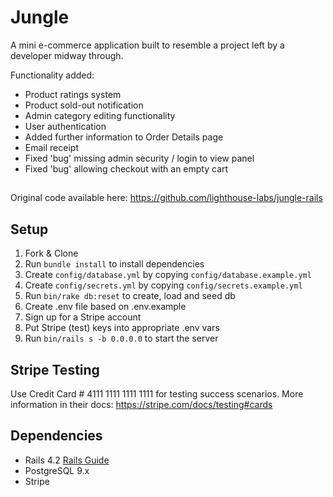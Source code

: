 # Jungle

A mini e-commerce application built to resemble a project left by a developer midway through.

Functionality added:
- Product ratings system
- Product sold-out notification
- Admin category editing functionality
- User authentication
- Added further information to Order Details page
- Email receipt
- Fixed 'bug' missing admin security / login to view panel
- Fixed 'bug' allowing checkout with an empty cart

##

Original code available here: https://github.com/lighthouse-labs/jungle-rails

## Setup

1. Fork & Clone
2. Run `bundle install` to install dependencies
3. Create `config/database.yml` by copying `config/database.example.yml`
4. Create `config/secrets.yml` by copying `config/secrets.example.yml`
5. Run `bin/rake db:reset` to create, load and seed db
6. Create .env file based on .env.example
7. Sign up for a Stripe account
8. Put Stripe (test) keys into appropriate .env vars
9. Run `bin/rails s -b 0.0.0.0` to start the server

## Stripe Testing

Use Credit Card # 4111 1111 1111 1111 for testing success scenarios.
More information in their docs: <https://stripe.com/docs/testing#cards>

## Dependencies

* Rails 4.2 [Rails Guide](http://guides.rubyonrails.org/v4.2/)
* PostgreSQL 9.x
* Stripe
